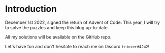 # Introduction

December 1st 2022, signed the return of Advent of Code. This year, I will try to solve the puzzles and keep this blog
up-to-date.

All my solutions will be available on the GitHub repo.

Let's have fun and don't hesitate to reach me on Discord `triozer#4242`!
